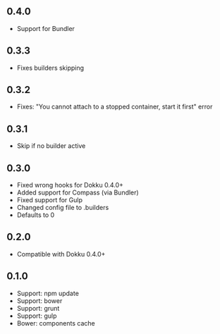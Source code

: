 0.4.0
---
* Support for Bundler

0.3.3
---
* Fixes builders skipping

0.3.2
---
* Fixes: "You cannot attach to a stopped container, start it first" error

0.3.1
---
* Skip if no builder active

0.3.0
---
* Fixed wrong hooks for Dokku 0.4.0+
* Added support for Compass (via Bundler)
* Fixed support for Gulp
* Changed config file to .builders
* Defaults to 0

0.2.0
---
* Compatible with Dokku 0.4.0+

0.1.0
---
* Support: npm update
* Support: bower
* Support: grunt
* Support: gulp
* Bower: components cache
